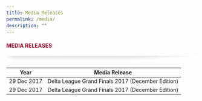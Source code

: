 ```yaml
---
title: Media Releases
permalink: /media/
description: ""
---
```

#### <font style="color:#a20427;">MEDIA RELEASES</font>

![](/images/About/header-border.png)



| Year | Media Release |
| -------- | -------- | 
| 29 Dec 2017   | Delta League Grand Finals 2017 (December Edition) | 
| 29 Dec 2017   | Delta League Grand Finals 2017 (December Edition) | 


